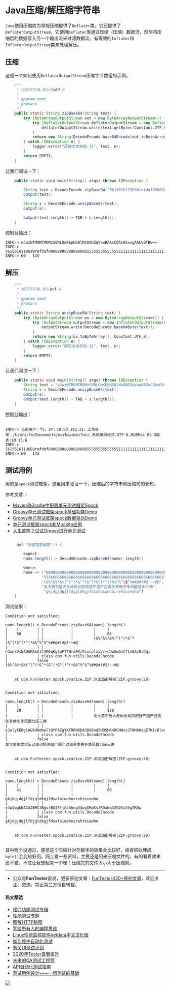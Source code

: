 # Java压缩/解压缩字符串



`Java`使用压缩库为常规压缩提供了`Deflater`类。它还提供了`DeflaterOutputStream`，它使用`Deflater`类通过压缩（压缩）数据流，然后将压缩后的数据写入另一个输出流来过滤数据流。有等效的`Inflater`和`InflaterOutputStream`类来处理解压。

## 压缩

这是一个如何使用`DeflatorOutputStream`压缩字节数组的示例。

```Java
    /**
     * 压缩字符串,默认梳utf-8
     *
     * @param text
     * @return
     */
    public static String zipBase64(String text) {
        try (ByteArrayOutputStream out = new ByteArrayOutputStream()) {
            try (DeflaterOutputStream deflaterOutputStream = new DeflaterOutputStream(out)) {
                deflaterOutputStream.write(text.getBytes(Constant.UTF_8));
            }
            return new String(DecodeEncode.base64Encode(out.toByteArray()));
        } catch (IOException e) {
            logger.error("压缩文本失败:{}", text, e);
        }
        return EMPTY;
    }
```

让我们测试一下：


```Java
    public static void main(String[] args) throws IOException {

        String text = DecodeEncode.zipBase64("5615616119688refdaf888888888888888865555555555555511111111111111111111111119999999999999999999999999999999911111111111111111111333333333333333333");
        output(text);

        String s = DecodeEncode.unzipBase64(text);
        output(s);

        output(text.length() + TAB + s.length());
    }

```

控制台输出：


```shell
INFO-> eJwzNTM0NTM0MzS0NLOwKEpNS0lMs0ADZqYowBAXsCQAsOkxxgAALV0fBw==
INFO-> 5615616119688refdaf888888888888888865555555555555511111111111111111111111119999999999999999999999999999999911111111111111111111333333333333333333
INFO-> 60	145
```


## 解压


```Java
    /**
     * 解压字符串,默认utf-8
     *
     * @param text
     * @return
     */
    public static String unzipBase64(String text) {
        try (ByteArrayOutputStream os = new ByteArrayOutputStream()) {
            try (OutputStream outputStream = new InflaterOutputStream(os)) {
                outputStream.write(DecodeEncode.base64Byte(text));
            }
            return new String(os.toByteArray(), Constant.UTF_8);
        } catch (IOException e) {
            logger.error("解压文本失败:{}", text, e);
        }
        return EMPTY;
    }
```

让我们测试一下：


```Java
    public static void main(String[] args) throws IOException {
        String text = "eJwzNTM0NTM0MzS0NLOwKEpNS0lMs0ADZqYowBAXsCQAsOkxxgAALV0fBw==";
        String s = DecodeEncode.unzipBase64(text);
        output(s);
        output(text.length() + TAB + s.length());
    }
```

控制台输出：


```shell

INFO-> 当前用户：fv，IP：10.60.192.21，工作目录：/Users/fv/Documents/workspace/fun/,系统编码格式:UTF-8,系统Mac OS X版本:10.15.6
INFO-> 5615616119688refdaf888888888888888865555555555555511111111111111111111111119999999999999999999999999999999911111111111111111111333333333333333333
INFO-> 60	145
```

## 测试用例

用的是`spock`测试框架，这里用来验证一下，压缩后的字符串和压缩前的长短。

参考文章：
- [Maven和Gradle中配置单元测试框架Spock](https://mp.weixin.qq.com/s/kL5keijAAZwmq_DO1NDBtw)
- [Groovy单元测试框架spock基础功能Demo](https://mp.weixin.qq.com/s/fQCyIyeQANbu2YP2ML6_8Q)
- [Groovy单元测试框架spock数据驱动Demo](https://mp.weixin.qq.com/s/uCAB7Mxt1JZW229aKp-uVQ)
- [单元测试框架spock和Mockito应用](https://mp.weixin.qq.com/s/s21Lts1UnG9HwOEVvgj-uw)
- [人生苦短？试试Groovy进行单元测试](https://mp.weixin.qq.com/s/ahyP-YQTzigeq_5N8byC4g)

```Groovy

     def "测试加密解密"() {

        expect:
        name.length() > DecodeEncode.zipBase64(name).length()

        where:
        name << ["00000000000000000000000000000000000000000000000000000",
                "51666666666666666666666666666666666666666666666666666",
                "(&%^&%*&%(^(^(*&^*(&^(*&^(*^(*&%^%^\$^%##@#!#@!~~#@",
                "发大房东放大反动发动机吧就产国产过高冬季佛冬季风戳分床三佛",
                 "gkjdgjdgjlfdjgldkgjfdsafoiwehoirehtoiewho"]
    }

```

测试结果：


```shell
Condition not satisfied:

name.length() > DecodeEncode.zipBase64(name).length()
|    |        | |            |         |     |
|    50       | |            |         |     64
|             | |            |         (&%^&%*&%(^(^(*&^*(&^(*&^(*^(*&%^%^$^%##@#!#@!~~#@
|             | |            eJwdxVsNADAMAkAtC4M0qKgSpFT7HrmPKzGixcplxaV/+cUwOwQaC71m0AcDsQqi
|             | class com.fun.utils.DecodeEncode
|             false
(&%^&%*&%(^(^(*&^*(&^(*&^(*^(*&%^%^$^%##@#!#@!~~#@


	at com.FunTester.spock.pratice.ZIP.测试加密解密(ZIP.groovy:29)


Condition not satisfied:

name.length() > DecodeEncode.zipBase64(name).length()
|    |        | |            |         |     |
|    29       | |            |         |     120
|             | |            |         发大房东放大反动发动机吧就产国产过高冬季佛冬季风戳分床三佛
|             | |            eJwlyEEKgCAURdHdmwllQYPAZgYKFRRNRDA3898nd5HQ5HK40CNWxzJTWHh6qqE7KI/6leclYnA4L4oOJtW+uSnbDLHjsJTMj2J7ljekQFQU2vo/xR8+gg==
|             | class com.fun.utils.DecodeEncode
|             false
发大房东放大反动发动机吧就产国产过高冬季佛冬季风戳分床三佛


	at com.FunTester.spock.pratice.ZIP.测试加密解密(ZIP.groovy:29)


Condition not satisfied:

name.length() > DecodeEncode.zipBase64(name).length()
|    |        | |            |         |     |
|    41       | |            |         |     60
|             | |            |         gkjdgjdgjlfdjgldkgjfdsafoiwehoirehtoiewho
|             | |            eJwVwgkKACAIBMC3BqvrBUIFfj8ahhngX4pgIRmKs7R9xNq32G2XsX5gTRDw
|             | class com.fun.utils.DecodeEncode
|             false
gkjdgjdgjlfdjgldkgjfdsafoiwehoirehtoiewho


	at com.FunTester.spock.pratice.ZIP.测试加密解密(ZIP.groovy:29)


```

其中两个没通过，感觉这个压缩针对存数字的效果会比较好，或者把处理成`byte[]`会比较好用。网上看一些资料，主要还是用来压缩文件的，有的看着效果还不错，不过让我想起来一个梗：压缩完的文件大小大于压缩前。

--- 
* 公众号**FunTester**首发，更多原创文章：[FunTester430+原创文章](https://mp.weixin.qq.com/s/s7ZmCNBYy3j-71JFbtgneg)，欢迎关注、交流，禁止第三方擅自转载。

#### 热文精选

- [接口功能测试专辑](https://mp.weixin.qq.com/mp/appmsgalbum?action=getalbum&album_id=1321895538945638401&__biz=MzU4MTE2NDEyMQ==#wechat_redirect)
- [性能测试专题](https://mp.weixin.qq.com/mp/appmsgalbum?action=getalbum&album_id=1319027448301961218&__biz=MzU4MTE2NDEyMQ==#wechat_redirect)
- [图解HTTP脑图](https://mp.weixin.qq.com/s/100Vm8FVEuXs0x6rDGTipw)
- [写给所有人的编程思维](https://mp.weixin.qq.com/s/Oj33UCnYfbUgzsBzEm2GPQ)
- [Linux性能监控软件netdata中文汉化版](https://mp.weixin.qq.com/s/7VG7gHx7FUvsuNtBTJpjWA)
- [如何维护自动化测试](https://mp.weixin.qq.com/s/4eh4AN_MiatMSkoCMtY3UA)
- [有关UI测试计划](https://mp.weixin.qq.com/s/D0fMXwJF754a7Mr5ARY5tQ)
- [2020年Tester自我提升](https://mp.weixin.qq.com/s/vuhUp85_6Sbg6ReAN3TTSQ)
- [未来的QA测试工程师](https://mp.weixin.qq.com/s/ngL4sbEjZm7OFAyyWyQ3nQ)
- [API自动化测试指南](https://mp.weixin.qq.com/s/uy_Vn_ZVUEu3YAI1gW2T_A)
- [测试用例设计——一切测试的基础](https://mp.weixin.qq.com/s/0_ubnlhp2jk-jxHxJ95E9g)

![](https://mmbiz.qpic.cn/mmbiz_png/13eN86FKXzCcsLRmf6VicSKFPfvMT8p7eg7iaBGgPxmbNxHsBcOic2rcw1TCvS1PTGC6WkRFXA7yoqr2bVlrEQqlA/640?wx_fmt=png&tp=webp&wxfrom=5&wx_lazy=1&wx_co=1)